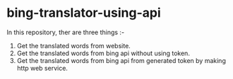 # bing-translator-using-api
In this repository, ther are three things :-

1. Get the translated words from website.
2. Get the translated words from bing api without using token.
3. Get the translated words from bing api from generated token by making http web service.
